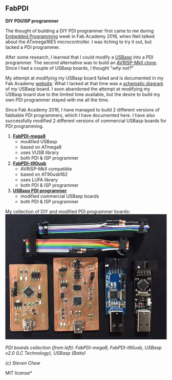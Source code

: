 ## FabPDI
**DIY PDI/ISP programmer**

The thought of building a DIY PDI programmer first came to me during [Embedded Programming](http://archive.fabacademy.org/2016/fablabsingapore/students/98/exercise08.html) week in Fab Academy 2016, when Neil talked about the ATxmega16E5 microcontroller. I was itching to try it out, but lacked a PDI programmer.

After some research, I learned that I could modify a [USBasp](http://www.fischl.de/usbasp/) into a PDI programmer. The second alternative was to build an [AVRISP-MkII clone](http://www.fourwalledcubicle.com/AVRISP.php). Since I had a couple of USBasp boards, I thought "*why not?*"

My attempt at modifying my USBasp board failed and is documented in my Fab Academy [website](http://archive.fabacademy.org/2016/fablabsingapore/students/98/exercise08.html). What I lacked at that time was a [schematic diagram](images/usbasp_v2.0_sch.jpg) of my USBasp board. I soon abandoned the attempt at modifying my USBasp board due to the limited time available, but the desire to build my own PDI programmer stayed with me all the time.

Since Fab Academy 2016, I have managed to build 2 different versions of fabbable PDI programmers, which I have documented here. I have also successfully modified 2 different versions of commercial USBasp boards for PDI programming.

1. [**FabPDI-mega8**](fabpdi-mega8.md)
   * modified USBasp
   * based on ATmega8
   * uses VUSB library
   * both PDI & ISP programmer
2. [**FabPDI-t90usb**](fabpdi-t90usb.md)
   * AVRISP-MkII compatible
   * based on AT90usb162
   * uses LUFA library
   * both PDI & ISP programmer
3. [**USBasp PDI programmer**](usbasp-mods.md)
   * modified commercial USBasp boards
   * both PDI & ISP programmer

My collection of DIY and modified PDI programmer boards:
![PDI-programmer collection](images/pdi-boards.jpg)

*PDI boards collection (from left): FabPDI-mega8, FabPDI-t90usb, USBasp v2.0 (LC Technology), USBasp (Baite)*

*(c) Steven Chew*

MIT license*
